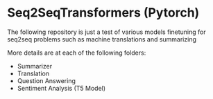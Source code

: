 # Seq2SeqTransformers (Pytorch)
The following repository is just a test of various models finetuning for seq2seq problems such as machine translations and summarizing

More details are at each of the following folders:
- Summarizer
- Translation
- Question Answering
- Sentiment Analysis (T5 Model)